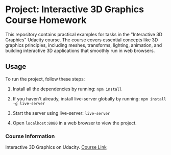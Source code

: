 # Project: Interactive 3D Graphics Course Homework

This repository contains practical examples for tasks in the "Interactive 3D Graphics" Udacity course.
The course covers essential concepts like 3D graphics principles, including meshes, transforms, lighting, 
animation, and building interactive 3D applications that smoothly run in web browsers.

## Usage

To run the project, follow these steps:

1. Install all the dependencies by running:
```npm install```

2. If you haven't already, install live-server globally by running:
```npm install -g live-server```

3. Start the server using live-server:
```live-server```


4. Open `localhost:8080` in a web browser to view the project.

### Course Information

Interactive 3D Graphics on Udacity.
[Course Link](https://learn.udacity.com/courses/cs291)
